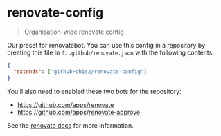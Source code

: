 # renovate-config

> Organisation-wide renovate config

Our preset for renovatebot. You can use this config in a repository by creating this file in it: `.github/renovate.json` with the following contents:

```json
{
  "extends": ["github>dhis2/renovate-config"]
}
```

You'll also need to enabled these two bots for the repository:

- https://github.com/apps/renovate
- https://github.com/apps/renovate-approve

See the [renovate docs](https://docs.renovatebot.com/config-presets/#organization-level-presets) for more information.
